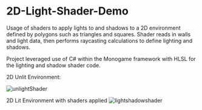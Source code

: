 # 2D-Light-Shader-Demo
Usage of shaders to apply lights to and shadows to a 2D environment defined by polygons such as triangles and squares.  Shader reads in walls and light data, then performs raycasting calculations to define lighting and shadows.

Project leveraged use of C# within the Monogame framework with HLSL for the lighting and shadow shader code.

2D Unlit Environment: 

![unlightShader](https://user-images.githubusercontent.com/57767609/122610886-f9f78080-d045-11eb-816e-a406b50f9918.png)

2D Lit Environment with shaders applied
![lightshadowshader](https://user-images.githubusercontent.com/57767609/122610884-f9f78080-d045-11eb-9d1e-42fe1c2defde.png)
